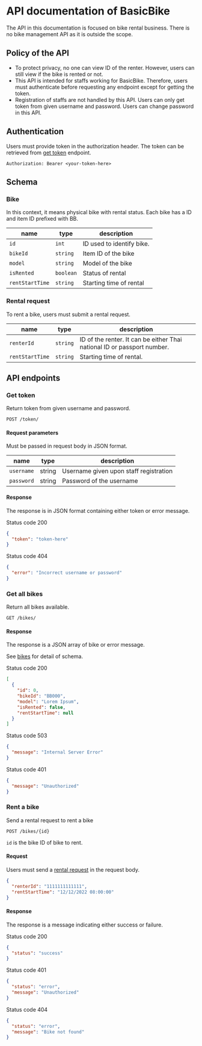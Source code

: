 # API documentation of BasicBike

The API in this documentation is focused on bike rental business. 
There is no bike management API as it is outside the scope.

## Policy of the API
- To protect privacy, no one can view ID of the renter. However, users can still 
  view if the bike is rented or not.
- This API is intended for staffs working for BasicBike. Therefore, users must
  authenticate before requesting any endpoint except for getting the token.
- Registration of staffs are not handled by this API. Users can only get token from
  given username and password. Users can change password in this API.


## Authentication

Users must provide token in the authorization header. The token can be retrieved 
from [get token](#get-token) endpoint.

```http request
Authorization: Bearer <your-token-here>
```

## Schema

### Bike
In this context, it means physical bike with rental status. Each bike has
a ID and item ID prefixed with BB.

| name            | type      | description               |
|-----------------|-----------|---------------------------|
| `id`            | `int`     | ID used to identify bike. |
| `bikeId`        | `string`  | Item ID of the bike       |
| `model`         | `string`  | Model of the bike         |
| `isRented`      | `boolean` | Status of rental          |
| `rentStartTime` | `string`  | Starting time of rental   |

### Rental request
To rent a bike, users must submit a rental request.

| name            | type     | description                                                             |
|-----------------|----------|-------------------------------------------------------------------------|
| `renterId`      | `string` | ID of the renter. It can be either Thai national ID or passport number. |
| `rentStartTime` | `string` | Starting time of rental.                                                | 

## API endpoints

### Get token

Return token from given username and password.

```http request
POST /token/
```

#### Request parameters
Must be passed in request body in JSON format.

| name       | type   | description                            |
|------------|--------|----------------------------------------|
| `username` | string | Username given upon staff registration |
| `password` | string | Password of the username               |

#### Response

The response is in JSON format containing either token or error message.

Status code 200

```json
{
  "token": "token-here"
}
```

Status code 404

```json
{
  "error": "Incorrect username or password"
}
```

### Get all bikes

Return all bikes available.

```http request
GET /bikes/
```

#### Response

The response is a JSON array of bike or error message.

See [bikes](#bike) for detail of schema.

Status code 200
```json
[
  {
    "id": 0,
    "bikeId": "BB000",
    "model": "Lorem Ipsum",
    "isRented": false,
    "rentStartTime": null
  }
]
```

Status code 503
```json
{
  "message": "Internal Server Error"
}
```

Status code 401
```json
{
  "message": "Unauthorized"
}
```

### Rent a bike

Send a rental request to rent a bike

```http request
POST /bikes/{id}
```

`id` is the bike ID of bike to rent.

#### Request

Users must send a [rental request](#rental-request) in the request body.

```json
{
  "renterId": "1111111111111",
  "rentStartTime": "12/12/2022 08:00:00"
}
```

#### Response

The response is a message indicating either success or failure.

Status code 200

```json
{
  "status": "success"
}
```

Status code 401

```json
{
  "status": "error",
  "message": "Unauthorized"
}
```

Status code 404

```json
{
  "status": "error",
  "message": "Bike not found"
}
```